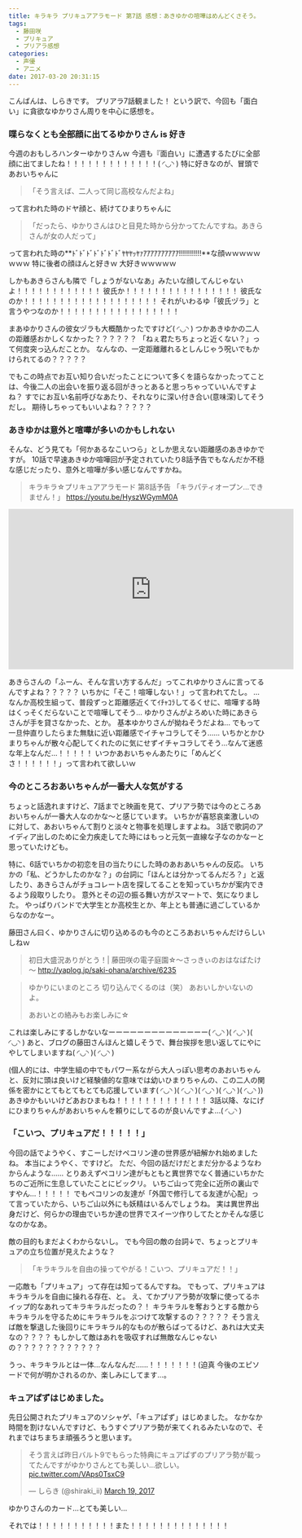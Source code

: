 ```yaml
---
title: キラキラ プリキュアアラモード 第7話 感想：あきゆかの喧嘩はめんどくさそう。
tags:
  - 藤田咲
  - プリキュア
  - プリアラ感想
categories:
  - 声優
  - アニメ
date: 2017-03-20 20:31:15
---
```


こんばんは、しらきです。
プリアラ7話観ました！
という訳で、今回も「面白い」に貪欲なゆかりさん周りを中心に感想を。
<!-- more -->
### 喋らなくとも全部顔に出てるゆかりさん is 好き

今週のおもしろハンターゆかりさんｗ
今週も『面白い」に遭遇するたびに全部顔に出てましたね！！！！！！！！！！！！！( ◜◡◝ )
特に好きなのが、冒頭であおいちゃんに

> 「そう言えば、二人って同じ高校なんだよね」

って言われた時のドヤ顔と、続けてひまりちゃんに

> 「だったら、ゆかりさんはひと目見た時から分かってたんですね。あきらさんが女の人だって」

って言われた時の**ﾄﾞﾄﾞﾄﾞﾄﾞﾄﾞﾄﾞﾄﾞﾔﾔﾔｯﾔｧｱｱｱｱｱｱｱｱｱｱ!!!!!!!!!!!**な顔ｗｗｗｗｗｗｗｗ
特に後者の顔ほんと好きｗ 大好きｗｗｗｗｗ

しかもあきらさんも隣で「しょうがないなあ」みたいな顔してんじゃないよ！！！！！！！！！！！！
彼氏か！！！！！！！！！！！！！！！！
彼氏なのか！！！！！！！！！！！！！！！！！！！
それがいわるゆ「彼氏ヅラ」と言うやつなのか！！！！！！！！！！！！！！！！！

まあゆかりさんの彼女ヅラも大概酷かったですけど( ◜◡◝ )
つかあきゆかの二人の距離感おかしくなかった？？？？？？
「ねぇ君たちちょっと近くない？」って何度突っ込んだことか。
なんなの、一定距離離れるとしんじゃう呪いでもかけられてるの？？？？？

でもこの時点でお互い知り合いだったことについて多くを語らなかったってことは、今後二人の出会いを振り返る回がきっとあると思っちゃっていいんですよね？
すでにお互い名前呼びなあたり、それなりに深い付き合い(意味深)してそうだし。
期待しちゃってもいいよね？？？？？

### あきゆかは意外と喧嘩が多いのかもしれない

そんな、どう見ても「何かあるなこいつら」としか思えない距離感のあきゆかですが。
10話で早速あきゆか喧嘩回が予定されていたり8話予告でもなんだか不穏な感じだったり、意外と喧嘩が多い感じなんですかね。

> キラキラ☆プリキュアアラモード 第8話予告 「キラパティオープン…できません！」
> https://youtu.be/HyszWGymM0A

<iframe width="560" height="315" src="https://www.youtube.com/embed/HyszWGymM0A" frameborder="0" allowfullscreen></iframe>

あきらさんの「ふーん、そんな言い方するんだ」ってこれゆかりさんに言ってるんですよね？？？？？
いちかに「そこ！喧嘩しない！」って言われてたし。
…なんか高校生組って、普段ずっと距離感近くてｲﾁｬｺﾗしてるくせに、喧嘩する時はくっそくだらないことで喧嘩してそう…
ゆかりさんがよろめいた時にあきらさんが手を貸さなかった、とか。
基本ゆかりさんが拗ねそうだよね…
でもって一旦仲直りしたらまた無駄に近い距離感でイチャコラしてそう……
いちかとかひまりちゃんが散々心配してくれたのに気にせずイチャコラしてそう…なんて迷惑な年上なんだ…！！！！！
いつかあおいちゃんあたりに「めんどくさ！！！！！！」って言われて欲しいｗ

### 今のところおあいちゃんが一番大人な気がする

ちょっと話逸れますけど、7話までと映画を見て、プリアラ勢では今のところあおいちゃんが一番大人なのかな～と感じています。
いちかが喜怒哀楽激しいのに対して、あおいちゃんて割りと淡々と物事を処理しますよね。
3話で歌詞のアイディア出しのために全力疾走してた時にはもっと元気一直線な子なのかなーと思っていたけども。

特に、6話でいちかの初恋を目の当たりにした時のあおあいちゃんの反応。
いちかの「私、どうかしたのかな？」の台詞に「ほんとは分かってるんだろ？」と返したり、あきらさんがチョコレート店を探してることを知っていちかが案内できるよう段取りしたり。
意外とその辺の振る舞い方がスマートで、気になりました。
やっぱりバンドで大学生とか高校生とか、年上とも普通に過ごしているからなのかなー。

藤田さん曰く、ゆかりさんに切り込めるのも今のところあおいちゃんだけらしいしねｗ

> 初日大盛況ありがとう！| 藤田咲の電子庭園☆～さっきぃのおはなばたけ～
> http://yaplog.jp/saki-ohana/archive/6235

> ゆかりにいまのところ
> 切り込んでくるのは（笑）
> あおいしかいないのよ。
>
> あおいとの絡みもお楽しみに☆

これは楽しみにするしかないなーーーーーーーーーーーーーー( ◜◡◝ )( ◜◡◝ )( ◜◡◝ )
あと、ブログの藤田さんほんと嬉しそうで、舞台挨拶を思い返してにやにやしてしまいますね( ◜◡◝ )( ◜◡◝ )

(個人的には、中学生組の中でもパワー系ながら大人っぽい思考のあおいちゃんと、反対に頭は良いけど経験値的な意味では幼いひまりちゃんの、この二人の関係を密かにとてもとてもとても応援しています( ◜◡◝ )( ◜◡◝ )( ◜◡◝ )( ◜◡◝ )( ◜◡◝ ))
あきゆかもいいけどあおひまもね！！！！！！！！！！！！！
3話以降、なにげにひまりちゃんがあおいちゃんを頼りにしてるのが良いんですよ…( ◜◡◝ )

### 「こいつ、プリキュアだ！！！！！」

今回の話でようやく、すこーしだけペコリン達の世界感が紐解かれ始めましたね。
本当にようやく、ですけど。
ただ、今回の話だけだとまだ分かるようなわからんような……
とりあえずペコリン達がもともと異世界でなく普通にいちかたちのご近所に生息していたことにビックリ。
いちご山って完全に近所の裏山ですやん…！！！！！
でもペコリンの友達が「外国で修行してる友達が心配」って言っていたから、いちご山以外にも妖精はいるんでしょうね。
実は異世界出身だけど、何らかの理由でいちか達の世界でスイーツ作りしてたとかそんな感じなのかなあ。

敵の目的もまだよくわからないし。
でも今回の敵の台詞↓で、ちょっとプリキュアの立ち位置が見えたような？

> 「キラキラルを自由の操ってやがる！こいつ、プリキュアだ！！」

一応敵も「プリキュア」って存在は知ってるんですね。
でもって、プリキュアはキラキラルを自由に操れる存在、と。
え、てかプリアラ勢が攻撃に使ってるホイップ的なあれってキラキラルだったの？！
キラキラルを奪おうとする敵からキラキラルを守るためにキラキラルをぶつけて攻撃するの？？？？？
そう言えば敵を撃退した後回りにキラキラル的なものが散らばってるけど、あれは大丈夫なの？？？？
もしかして敵はあれを吸収すれば無敵なんじゃないの？？？？？？？？？？？？

うっ、キラキラルとは一体…なんなんだ……！！！！！！！(迫真
今後のエピソードで何が明かされるのか、楽しみにしてます…。

### キュアぱずはじめました。

先日公開されたプリキュアのソシャゲ、「キュアぱず」はじめました。
なかなか時間を割けないんですけど、もうすぐプリアラ勢が来てくれるみたいなので、それまではちまちま頑張ろうと思います。

<blockquote class="twitter-tweet" data-partner="tweetdeck"><p lang="ja" dir="ltr">そう言えば昨日バルト9でもらった特典にキュアぱずのプリアラ勢が載ってたんですがゆかりさんとても美しい…欲しい。 <a href="https://t.co/VAps0TsxC9">pic.twitter.com/VAps0TsxC9</a></p>&mdash; しらき (@shiraki_ii) <a href="https://twitter.com/shiraki_ii/status/843341030250356737">March 19, 2017</a></blockquote>
<script async src="//platform.twitter.com/widgets.js" charset="utf-8"></script>

ゆかりさんのカード…とても美しい…

それでは！！！！！！！！！！！また！！！！！！！！！！！！！！
